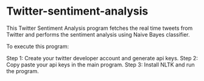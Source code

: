 # Twitter-sentiment-analysis

This Twitter Sentiment Analysis program fetches the real time tweets from Twitter and performs the sentiment analysis using Naive Bayes classifier.

To execute this program:

Step 1: Create your twitter developer account and generate api keys.
Step 2: Copy paste your api keys in the main program.
Step 3: Install NLTK and run the program.


